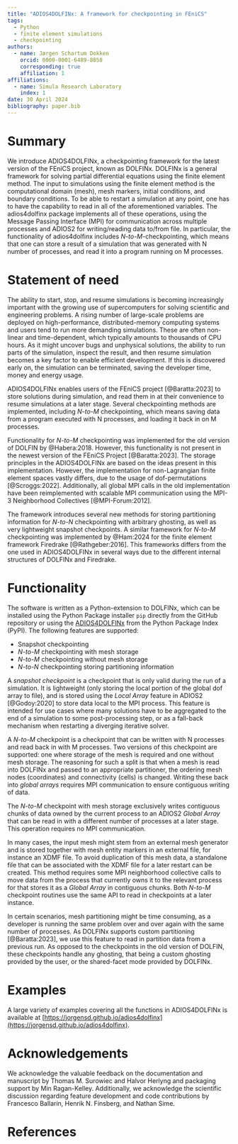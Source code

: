 ```yaml
---
title: "ADIOS4DOLFINx: A framework for checkpointing in FEniCS"
tags:
  - Python
  - finite element simulations
  - checkpointing
authors:
  - name: Jørgen Schartum Dokken
    orcid: 0000-0001-6489-8858
    corresponding: true
    affiliation: 1
affiliations:
  - name: Simula Research Laboratory
    index: 1
date: 30 April 2024
bibliography: paper.bib
---
```


# Summary

We introduce ADIOS4DOLFINx, a checkpointing framework for the latest version of the FEniCS project, known as DOLFINx.
DOLFINx is a general framework for solving partial differential equations using the finite element method.
The input to simulations using the finite element method is the computational domain (mesh), mesh markers, initial conditions, and boundary conditions.
To be able to restart a simulation at any point, one has to have the capability to read in all of the aforementioned variables.
The adios4dolfinx package implements all of these operations, using the Message Passing Interface (MPI) for communication across multiple processes and ADIOS2 for writing/reading data to/from file.
In particular, the functionality of adios4dolfinx includes *N-to-M*-checkpointing, which means that one can store a result of a simulation that was generated with N number of processes,
and read it into a program running on M processes.

# Statement of need

The ability to start, stop, and resume simulations is becoming increasingly important with the growing use of supercomputers for solving scientific and engineering problems.
A rising number of large-scale problems are deployed on high-performance, distributed-memory computing systems and users tend to run more demanding simulations.
These are often non-linear and time-dependent, which typically amounts to thousands of CPU hours.
As it might uncover bugs and unphysical solutions, the ability to run parts of the simulation, inspect the result, and then resume simulation becomes a key factor to enable efficient development.
If this is discovered early on, the simulation can be terminated, saving the developer time, money and energy usage.

ADIOS4DOLFINx enables users of the FEniCS project [@Baratta:2023] to store solutions during simulation, and read them in at their convenience to resume simulations at a later stage.
Several checkpointing methods are implemented, including *N-to-M* checkpointing, which means saving data from a program executed with N processes, and loading it back in on M processes.

Functionality for *N-to-M* checkpointing was implemented for the old version of DOLFIN by @Habera:2018.
However, this functionality is not present in the newest version of the FEniCS Project [@Baratta:2023].
The storage principles in the ADIOS4DOLFINx are based on the ideas present in this implementation.
However, the implementation for non-Lagrangian finite element spaces vastly differs, due to the usage of dof-permutations [@Scroggs:2022].
Additionally, all global MPI calls in the old implementation have been reimplemented with scalable MPI communication using the MPI-3 Neighborhood Collectives [@MPI-Forum:2012].

The framework introduces several new methods for storing partitioning information for *N-to-N* checkpointing with arbitrary ghosting, as well as very lightweight snapshot checkpoints.
A similar framework for *N-to-M* checkpointing was implemented by @Ham:2024 for the finite element framework Firedrake [@Rathgeber:2016].
This frameworks differs from the one used in ADIOS4DOLFINx in several ways due to the different internal structures of DOLFINx and Firedrake.

# Functionality

The software is written as a Python-extension to DOLFINx, which can be installed using the Python Package installer `pip` directly from the GitHub repository or using the [ADIOS4DOLFINx](https://pypi.org/project/adios4dolfinx/) from the Python Package Index (PyPI).
The following features are supported:

- Snapshot checkpointing
- *N-to-M* checkpointing with mesh storage 
- *N-to-M* checkpointing without mesh storage
- *N-to-N* checkpointing storing partitioning information

A *snapshot checkpoint* is a checkpoint that is only valid during the run of a simulation.
It is lightweight (only storing the local portion of the global dof array to file), and is stored using the *Local Array* feature in ADIOS2 [@Godoy:2020] to store data local to the MPI process.
This feature is intended for use cases where many solutions have to be aggregated to the end of a simulation to some post-processing step, or as a fall-back mechanism when restarting a diverging iterative solver.

A *N-to-M* checkpoint is a checkpoint that can be written with N processes and read back in with M processes.
Two versions of this checkpoint are supported: one where storage of the mesh is required and one without mesh storage.
The reasoning for such a split is that when a mesh is read into DOLFINx and passed to an appropriate partitioner, the ordering mesh nodes (coordinates) and connectivity (cells) is changed.
Writing these back into *global arrays* requires MPI communication to ensure contiguous writing of data.

The *N-to-M* checkpoint with mesh storage exclusively writes contiguous chunks of data owned by the current process to an ADIOS2 *Global Array* that can be read in with a different number of processes at a later stage.
This operation requires no MPI communication.

In many cases, the input mesh might stem from an external mesh generator and is stored together with mesh entity markers in an external file, for instance an XDMF file.
To avoid duplication of this mesh data, a standalone file that can be associated with the XDMF file for a later restart can be created.
This method requires some MPI neighborhood collective calls to move data from the process that currently owns it to the relevant process for that stores it as a *Global Array* in contiguous chunks.
Both *N-to-M* checkpoint routines use the same API to read in checkpoints at a later instance.

In certain scenarios, mesh partitioning might be time consuming, as a developer is running the same problem over and over again with the same number of processes.
As DOLFINx supports custom partitioning [@Baratta:2023], we use this feature to read in partition data from a previous run.
As opposed to the checkpoints in the old version of DOLFIN, these checkpoints handle any ghosting, that being a custom ghosting provided by the user, or the shared-facet mode provided by DOLFINx.

# Examples
A large variety of examples covering all the functions in ADIOS4DOLFINx is available at [https://jorgensd.github.io/adios4dolfinx](https://jorgensd.github.io/adios4dolfinx).

# Acknowledgements

We acknowledge the valuable feedback on the documentation and manuscript by Thomas M. Surowiec and Halvor Herlyng and packaging support by Min Ragan-Kelley.
Additionally, we acknowledge the scientific discussion regarding feature development and code contributions by Francesco Ballarin, Henrik N. Finsberg, and Nathan Sime.

# References
